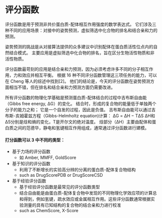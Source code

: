# 评分函数

评分函数是用于预测非共价蛋白质-配体相互作用强度的数学表达式。
它们涉及三种不同的应用场景：对接中的姿势预测，虚拟筛选中化合物的排名和结合亲和力的预测。

姿势预测的挑战是从对接算法提供的众多建议中识别配体在蛋白质活性位点内的自然结合模式。
主要应用是虚拟筛选中化合物的排名，旨在区分生物活性物质和非活性物质。

评分函数最苛刻的应用是结合亲和力预测，因为必须考虑许多不同的分子相互作用，力和效应并相互平衡。
根据 16 种不同评分函数管理这三项任务的能力，可以在 Cheng 等人的综述中找到[2]。
他们的结论是，今天的评分函数在姿势预测方面相当不错，但在排名和结合亲和力预测方面仍需要改进。

所有评分函数的物理化学基础是预测蛋白质-配体结合的过程中吉布斯自由能（Gibbs free energy, ΔG）的变化。
结合时，形成的复合物的能量低于单独两个分子的能力之和；
它是一个自发的过程，因此是负值。
吉布斯自由能可以通过吉布斯-亥姆霍兹方程（Gibbs-Helmholtz equation)计算： ΔG = ΔH − TΔS
ΔH和ΔS分别是焓和熵的变化，T是开尔文的绝对温度。
焓部分（ΔH）主要由配体和蛋白质之间的范德华，静电和氢键相互作用组成，通常通过评分函数进行建模。

#### 打分函数可以 3 中不同的类型：

- 基于力场的评分函数
  - 如 Amber, MMFF, GoldScore
- 基于知识的评分函数
  - 利用了不断增长的实验高分辨的分离的蛋白质-配体复合物结构
  - such as DrugScorePDB or DrugScoreCSD
- 基于经验评分函数
  - 基于经验评分函数是最常见的评分函数类型
  - 结合自由能是由蛋白质-配体复合物中发现的不同物理化学效应项的计算总和得到，例如氢键，疏水效应或金属相互作用。这些评分函数通常根据实验测量的具有已知结构的复合物的结合亲和力进行校准
  - such as ChemScore, X-Score

